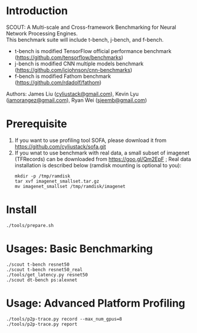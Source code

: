 # Introduction
SCOUT: A Multi-scale and Cross-framework Benchmarking for Neural Network Processing Engines.  
This benchmark suite will include t-bench, j-bench, and f-bench. 
* t-bench is modified TensorFlow official performance benchmark (https://github.com/tensorflow/benchmarks)
* j-bench is modified CNN multiple models benchmark (https://github.com/jcjohnson/cnn-benchmarks)
* f-bench is modified Fathom benchmark (https://github.com/rdadolf/fathom)  

Authors: James Liu (cyliustack@gmail.com), Kevin Lyu (iamorangez@gmail.com), Ryan Wei (sjeemb@gmail.com)
# Prerequisite
1. If you want to use profiling tool SOFA, please download it from https://github.com/cyliustack/sofa.git
2. If you wnat to use benchmark with real data, a small subset of imagenet (TFRecords) can be downloaded from https://goo.gl/Qm2EpF ;        Real data installation is described below (ramdisk mounting is optional to you):
   ```
   mkdir -p /tmp/ramdisk
   tar xvf imagenet_smallset.tar.gz
   mv imagenet_smallset /tmp/ramdisk/imagenet
   ```

# Install
```
./tools/prepare.sh
```  

# Usages: Basic Benchmarking 
```
./scout t-bench resnet50
./scout t-bench resnet50_real
./tools/get_latency.py resnet50
./scout dt-bench ps:alexnet  
```

# Usage: Advanced Platform Profiling 
```
./tools/p2p-trace.py record --max_num_gpus=8
./tools/p2p-trace.py report
```
